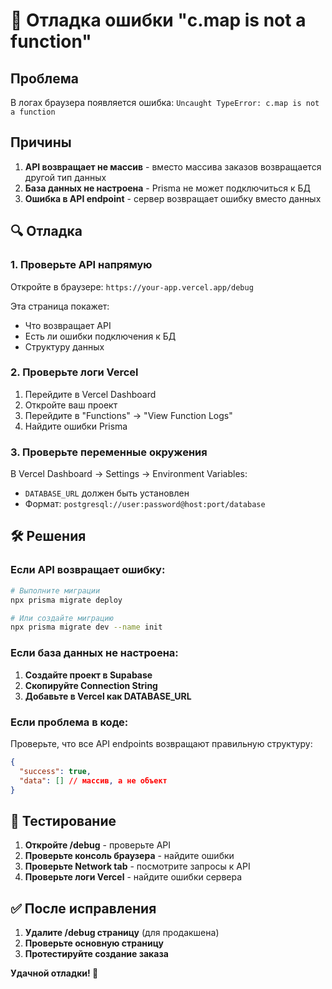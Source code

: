# 🐛 Отладка ошибки "c.map is not a function"

## Проблема
В логах браузера появляется ошибка: `Uncaught TypeError: c.map is not a function`

## Причины
1. **API возвращает не массив** - вместо массива заказов возвращается другой тип данных
2. **База данных не настроена** - Prisma не может подключиться к БД
3. **Ошибка в API endpoint** - сервер возвращает ошибку вместо данных

## 🔍 Отладка

### 1. Проверьте API напрямую
Откройте в браузере: `https://your-app.vercel.app/debug`

Эта страница покажет:
- Что возвращает API
- Есть ли ошибки подключения к БД
- Структуру данных

### 2. Проверьте логи Vercel
1. Перейдите в Vercel Dashboard
2. Откройте ваш проект
3. Перейдите в "Functions" → "View Function Logs"
4. Найдите ошибки Prisma

### 3. Проверьте переменные окружения
В Vercel Dashboard → Settings → Environment Variables:
- `DATABASE_URL` должен быть установлен
- Формат: `postgresql://user:password@host:port/database`

## 🛠️ Решения

### Если API возвращает ошибку:
```bash
# Выполните миграции
npx prisma migrate deploy

# Или создайте миграцию
npx prisma migrate dev --name init
```

### Если база данных не настроена:
1. **Создайте проект в Supabase**
2. **Скопируйте Connection String**
3. **Добавьте в Vercel как DATABASE_URL**

### Если проблема в коде:
Проверьте, что все API endpoints возвращают правильную структуру:
```json
{
  "success": true,
  "data": [] // массив, а не объект
}
```

## 📱 Тестирование

1. **Откройте /debug** - проверьте API
2. **Проверьте консоль браузера** - найдите ошибки
3. **Проверьте Network tab** - посмотрите запросы к API
4. **Проверьте логи Vercel** - найдите ошибки сервера

## ✅ После исправления

1. **Удалите /debug страницу** (для продакшена)
2. **Проверьте основную страницу**
3. **Протестируйте создание заказа**

**Удачной отладки! 🐛**

